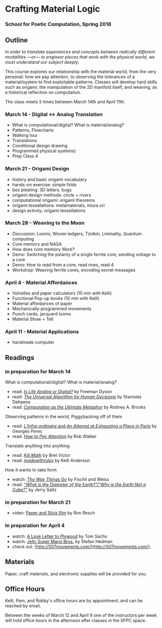 # Crafting Material Logic

### School for Poetic Computation, Spring 2018

## Outline

*In order to translate experiences and concepts between radically different modalities —or— to engineer pieces that work with the physical world, we must understand our subject deeply.*

This course explores our relationship with the material world, from the very personal: how we pay attention, to observing the tolerances of a material/system to find exploitable patterns. Classes will develop hard skills such as origami, the manipulation of the 2D manifold itself, and weaving, as a historical reflection on computation.

The class meets 5 times between March 14th and April 11th.

### March 14 - Digital ↔ Analog Translation

- What is computational/digital? What is material/analog?
- Patterns, Flowcharts
- Walking tour
- Translations
- Conditional design drawing
- Programmed physical systems)
- Prep Class 4

### March 21 - Origami Design

- history and basic origami vocabulary
- hands-on exercise: simple folds
- box pleating: 3D letters, bugs
- origami design methods: circle + rivers
- computational origami: origami theorems
- origami tessellations: metamaterials, miura ori
- design activity: origami tessellations

### March 28 - Weaving to the Moon

- Discussion: Looms, Woven ledgers, Tzolkin, Liminality, Quantum computing
- Core memory and NASA
- How does core memory Work?
- Demo: Switching the polarity of a single ferrite core, sending voltage to a core
- Demo: How to read from a core, read rows, read 4
- Workshop: Weaving ferrite cores, encoding secret messages

### April 4 - Material Affordances

- Volvelles and paper calculators (10 min with Kelli)
- Functional Pop-up books (10 min with Kelli)
- Material affordances of paper
- Mechanically-programmed movements
- Punch cards, jacquard looms
- Material Show + Tell

### April 11 - Material Applications

- handmade computer

## Readings

### in preparation for March 14

What is computational/digital? What is material/analog?

- read: [_Is Life Analog or Digital?_](https://tanimislam.ddns.net/~tanim/classes/ASTR342/notes/analogordigital.pdf) by Freeman Dyson
- read: [_The Universal Algorithm for Human Decisions_](https://www.edge.org/response-detail/10260) by Stanislas Dehaene
- read: [_Computation as the Ultimate Metaphor_](https://www.edge.org/response-detail/11249) by Rodney A. Brooks

Observing patterns in the world, Piggybacking off of them

- read: [_L’Infra-ordinaire_ and _An Attempt at Exhausting a Place in Paris_](http://www.kellianderson.com/readings/perec.pdf) by Georges Perec
- read: [_How to Pay Attention_](https://medium.com/re-form/how-to-pay-attention-4751adb53cb6) by Rob Walker 

Translate anything into anything

- read: [_Kill Math_](http://worrydream.com/KillMath/) by Bret Victor
- read: [_madewithrules_](http://kellianderson.com/readings/madewithrules.pdf) by Kelli Anderson

How it wants to take form

- watch: [_The Way Things Go_](https://www.youtube.com/watch?v=aKrzNYpFuao) by Fischli and Weiss
- read: [_“What is the Diameter of the Earth?”/”Why is the Earth Not a Cube?”_](http://www.vulture.com/2016/02/entropic-liberating-power-of-fischli-weiss.html)  by Jerry Saltz

### in preparation for March 21

- video: [Paper and Stick film](https://vimeo.com/36122966) by Ron Resch

### In preparation for April 4

- watch: [A Love Letter to Plywood](https://twitter.com/i/cards/tfw/v1/968840724396564480?cardname=player&autoplay_disabled=true&forward=true&earned=true&edge=true&lang=en&card_height=130&scribe_context=%7B%22client%22%3A%22web%22%2C%22page%22%3A%22me%22%2C%22section%22%3A%22profile%22%2C%22component%22%3A%22tweet%22%7D&bearer_token=AAAAAAAAAAAAAAAAAAAAAPYXBAAAAAAACLXUNDekMxqa8h%252F40K4moUkGsoc%253DTYfbDKbT3jJPCEVnMYqilB28NHfOPqkca3qaAxGfsyKCs0wRbw#xdm_e=https%3A%2F%2Ftwitter.com&xdm_c=default5364&xdm_p=1) by Tom Sachs
- watch: [Jelly Super Mario Bros.](https://www.youtube.com/watch?v=77lg-8j7Lts) by Stefan Hedman
- check out: [http://507movements.com/](http://507movements.com/)

## Materials

Paper, craft materials, and electronic supplies will be provided for you.

## Office Hours

Kelli, Pam, and Robby's office hours are by appointment, and can be reached by email.

Between the weeks of March 12 and April 9 one of the instructors per week will hold office hours in the afternoon after classes in the SFPC space.